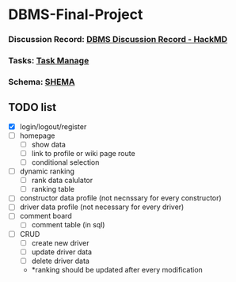 # DBMS-Final-Project

### Discussion Record: [DBMS Discussion Record - HackMD](https://hackmd.io/SBdM9OZxQySrECQyWT2qrg?both)
### Tasks: [Task Manage](https://trello.com/invite/b/671903e1baa77c8f000e6782/ATTI3941be7f36096958e39fc625b0712b97AB5E792A/dbms)
### Schema: [SHEMA](https://www.drawdb.app/editor?shareId=93a794d8f72495bb19ea43a748d2dda0)

## TODO list
- [x] login/logout/register
- [ ] homepage
  - [ ] show data
  - [ ] link to profile or wiki page route
  - [ ] conditional selection
- [ ] dynamic ranking
  - [ ] rank data calulator
  - [ ] ranking table 
- [ ] constructor data profile (not necnssary for every constructor)
- [ ] driver data profile (not necessary for every driver)
- [ ] comment board
  - [ ] comment table (in sql)
- [ ] CRUD
  - [ ] create new driver
  - [ ] update driver data
  - [ ] delete driver data
  - *ranking should be updated after every modification 
